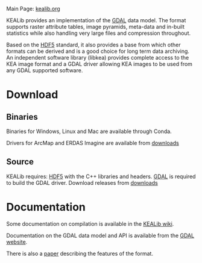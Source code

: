Main Page: [kealib.org](http://kealib.org/)

KEALib provides an implementation of the [GDAL](http://gdal.org/) data model. The format supports raster attribute tables, image pyramids, meta-data and in-built statistics while also handling very large files and compression throughout.

Based on the [HDF5](https://www.hdfgroup.org/HDF5/) standard, it also provides a base from which other formats can be derived and is a good choice for long term data archiving. An independent software library (libkea) provides complete access to the KEA image format and a GDAL driver allowing KEA images to be used from any GDAL supported software. 

# Download #
## Binaries ##

Binaries for Windows, Linux and Mac are available through Conda.

Drivers for ArcMap and ERDAS Imagine are available from [downloads](https://bitbucket.org/chchrsc/kealib/downloads)

## Source ##

KEALib requires: [HDF5](https://www.hdfgroup.org/HDF5/) with the C++ libraries and headers. [GDAL](http://gdal.org/) is required to build the GDAL driver.
Download releases from [downloads](https://bitbucket.org/chchrsc/kealib/downloads)

# Documentation #

Some documentation on compilation is available in the [KEALib wiki](https://bitbucket.org/chchrsc/kealib/wiki).

Documentation on the GDAL data model and API is available from the [GDAL website](http://gdal.org/).

There is also a [paper](http://dx.doi.org/10.1016/j.cageo.2013.03.025) describing the features of the format.
